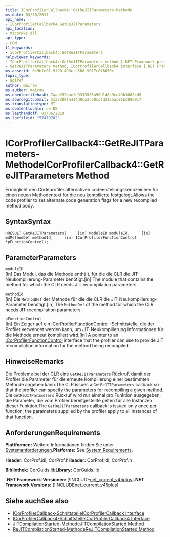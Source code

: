 ```yaml
---
title: ICorProfilerCallback4::GetReJITParameters-Methode
ms.date: 03/30/2017
api_name:
- ICorProfilerCallback4.GetReJITParameters
api_location:
- mscorwks.dll
api_type:
- COM
f1_keywords:
- ICorProfilerCallback4::GetReJITParameters
helpviewer_keywords:
- ICorProfilerCallback4::GetReJITParameters method [.NET Framework profiling]
- GetReJITParameters method, ICorProfilerCallback4 interface [.NET Framework profiling]
ms.assetid: 0e9bfe07-9f20-498c-b568-9017c8f6056c
topic_type:
- apiref
author: mairaw
ms.author: mairaw
ms.openlocfilehash: 7aae292daefe9333585a50d1d8c9ce49b1008cd9
ms.sourcegitcommit: 5137208fa414d9ca3c58cdfd2155ac81bc89e917
ms.translationtype: MT
ms.contentlocale: de-DE
ms.lasthandoff: 03/06/2019
ms.locfileid: "57470782"
---
```

# <a name="icorprofilercallback4getrejitparameters-method"></a><span data-ttu-id="d86a6-102">ICorProfilerCallback4::GetReJITParameters-Methode</span><span class="sxs-lookup"><span data-stu-id="d86a6-102">ICorProfilerCallback4::GetReJITParameters Method</span></span>
<span data-ttu-id="d86a6-103">Ermöglicht den Codeprofiler alternativen codeerstellungskennzeichen für einen neuen Methodentext für die neu kompilierte festgelegt.</span><span class="sxs-lookup"><span data-stu-id="d86a6-103">Allows the code profiler to set alternate code generation flags for a new recompiled method body.</span></span>  
  
## <a name="syntax"></a><span data-ttu-id="d86a6-104">Syntax</span><span class="sxs-lookup"><span data-stu-id="d86a6-104">Syntax</span></span>  
  
```  
HRESULT GetReJITParameters(     [in] ModuleID moduleId,     [in] mdMethodDef methodId,     [in] ICorProfilerFunctionControl *pFunctionControl);  
```  
  
## <a name="parameters"></a><span data-ttu-id="d86a6-105">Parameter</span><span class="sxs-lookup"><span data-stu-id="d86a6-105">Parameters</span></span>  
 `moduleID`  
 <span data-ttu-id="d86a6-106">[in] Das Modul, das die Methode enthält, für die die CLR die JIT-Neukompilierung-Parameter benötigt.</span><span class="sxs-lookup"><span data-stu-id="d86a6-106">[in] The module that contains the method for which the CLR needs JIT recompilation parameters.</span></span>  
  
 `methodId`  
 <span data-ttu-id="d86a6-107">[in] Die `MethodDef` der Methode für die die CLR die JIT-Neukompilierung-Parameter benötigt.</span><span class="sxs-lookup"><span data-stu-id="d86a6-107">[in] The `MethodDef` of the method for which the CLR needs JIT recompilation parameters.</span></span>  
  
 `pFunctionControl`  
 <span data-ttu-id="d86a6-108">[in] Ein Zeiger auf ein [ICorProfilerFunctionControl](../../../../docs/framework/unmanaged-api/profiling/icorprofilerfunctioncontrol-interface.md) -Schnittstelle, die der Profiler verwendet werden kann, um JIT-Neukompilierung Informationen für die Methode erneut kompiliert wird.</span><span class="sxs-lookup"><span data-stu-id="d86a6-108">[in] A pointer to an [ICorProfilerFunctionControl](../../../../docs/framework/unmanaged-api/profiling/icorprofilerfunctioncontrol-interface.md) interface that the profiler can use to provide JIT recompilation information for the method being recompiled.</span></span>  
  
## <a name="remarks"></a><span data-ttu-id="d86a6-109">Hinweise</span><span class="sxs-lookup"><span data-stu-id="d86a6-109">Remarks</span></span>  
 <span data-ttu-id="d86a6-110">Die Probleme bei der CLR eine `GetReJITParameters` Rückruf, damit der Profiler die Parameter für die erneute Kompilierung einer bestimmten Methode angeben kann.</span><span class="sxs-lookup"><span data-stu-id="d86a6-110">The CLR issues a `GetReJITParameters` callback so that the profiler can specify the parameters for recompiling a given method.</span></span> <span data-ttu-id="d86a6-111">Die `GetReJITParameters` Rückruf wird nur einmal pro Funktion ausgegeben, die Parameter, die vom Profiler bereitgestellte gelten für alle Instanzen dieser Funktion.</span><span class="sxs-lookup"><span data-stu-id="d86a6-111">The `GetReJITParameters` callback is issued only once per function; the parameters supplied by the profiler apply to all instances of that function.</span></span>  
  
## <a name="requirements"></a><span data-ttu-id="d86a6-112">Anforderungen</span><span class="sxs-lookup"><span data-stu-id="d86a6-112">Requirements</span></span>  
 <span data-ttu-id="d86a6-113">**Plattformen:** Weitere Informationen finden Sie unter [Systemanforderungen](../../../../docs/framework/get-started/system-requirements.md).</span><span class="sxs-lookup"><span data-stu-id="d86a6-113">**Platforms:** See [System Requirements](../../../../docs/framework/get-started/system-requirements.md).</span></span>  
  
 <span data-ttu-id="d86a6-114">**Header:** CorProf.idl, CorProf.h</span><span class="sxs-lookup"><span data-stu-id="d86a6-114">**Header:** CorProf.idl, CorProf.h</span></span>  
  
 <span data-ttu-id="d86a6-115">**Bibliothek:** CorGuids.lib</span><span class="sxs-lookup"><span data-stu-id="d86a6-115">**Library:** CorGuids.lib</span></span>  
  
 <span data-ttu-id="d86a6-116">**.NET Framework-Versionen:** [!INCLUDE[net_current_v45plus](../../../../includes/net-current-v45plus-md.md)]</span><span class="sxs-lookup"><span data-stu-id="d86a6-116">**.NET Framework Versions:** [!INCLUDE[net_current_v45plus](../../../../includes/net-current-v45plus-md.md)]</span></span>  
  
## <a name="see-also"></a><span data-ttu-id="d86a6-117">Siehe auch</span><span class="sxs-lookup"><span data-stu-id="d86a6-117">See also</span></span>
- [<span data-ttu-id="d86a6-118">ICorProfilerCallback-Schnittstelle</span><span class="sxs-lookup"><span data-stu-id="d86a6-118">ICorProfilerCallback Interface</span></span>](../../../../docs/framework/unmanaged-api/profiling/icorprofilercallback-interface.md)
- [<span data-ttu-id="d86a6-119">ICorProfilerCallback4-Schnittstelle</span><span class="sxs-lookup"><span data-stu-id="d86a6-119">ICorProfilerCallback4 Interface</span></span>](../../../../docs/framework/unmanaged-api/profiling/icorprofilercallback4-interface.md)
- [<span data-ttu-id="d86a6-120">JITCompilationStarted-Methode</span><span class="sxs-lookup"><span data-stu-id="d86a6-120">JITCompilationStarted Method</span></span>](../../../../docs/framework/unmanaged-api/profiling/icorprofilercallback-jitcompilationstarted-method.md)
- [<span data-ttu-id="d86a6-121">ReJITCompilationStarted-Methode</span><span class="sxs-lookup"><span data-stu-id="d86a6-121">ReJITCompilationStarted Method</span></span>](../../../../docs/framework/unmanaged-api/profiling/icorprofilercallback4-rejitcompilationstarted-method.md)
